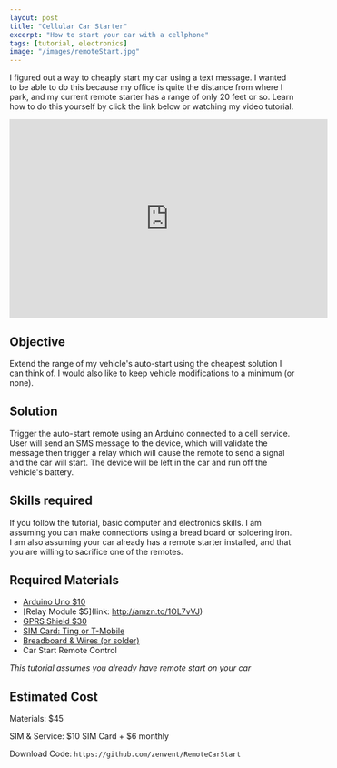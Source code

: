 ```yaml
---
layout: post
title: "Cellular Car Starter"
excerpt: "How to start your car with a cellphone"
tags: [tutorial, electronics]
image: "/images/remoteStart.jpg"
---
```


I figured out a way to cheaply start my car using a text message. I wanted to be able to do this because my office is quite the distance from where I park, and my current remote starter has a range of only 20 feet or so. Learn how to do this yourself by click the link below or watching my video tutorial.

<div class="videoWrapper">
    <iframe width="560" height="349" src="https://www.youtube.com/embed/Fv8nzEdNOZs?rel=0&amp;showinfo=0&autoplay=1&mute=1" frameborder="0" allow="autoplay; encrypted-media" allowfullscreen></iframe>
</div>

## Objective

Extend the range of my vehicle's auto-start using the cheapest solution I can think of. I would also like to keep vehicle modifications to a minimum (or none).

## Solution

Trigger the auto-start remote using an Arduino connected to a cell service. User will send an SMS message to the device, which will validate the message then trigger a relay which will cause the remote to send a signal and the car will start. The device will be left in the car and run off the vehicle's battery.

## Skills required

If you follow the tutorial, basic computer and electronics skills. I am assuming you can make connections using a bread board or soldering iron. I am also assuming your car already has a remote starter installed, and that you are willing to sacrifice one of the remotes.

## Required Materials

* [Arduino Uno $10](http://amzn.to/1RGPjgW)
* [Relay Module $5](link: http://amzn.to/1OL7vVJ)
* [GPRS Shield $30](http://amzn.to/1RGQb5j)
* [SIM Card: Ting or T-Mobile](https://ting.com/rates)
* [Breadboard & Wires (or solder)](http://amzn.to/1Nbx2C4)
* Car Start Remote Control

*This tutorial assumes you already have remote start on your car*

## Estimated Cost

Materials:  $45

SIM & Service:  $10 SIM Card + $6 monthly

Download Code: `https://github.com/zenvent/RemoteCarStart`

